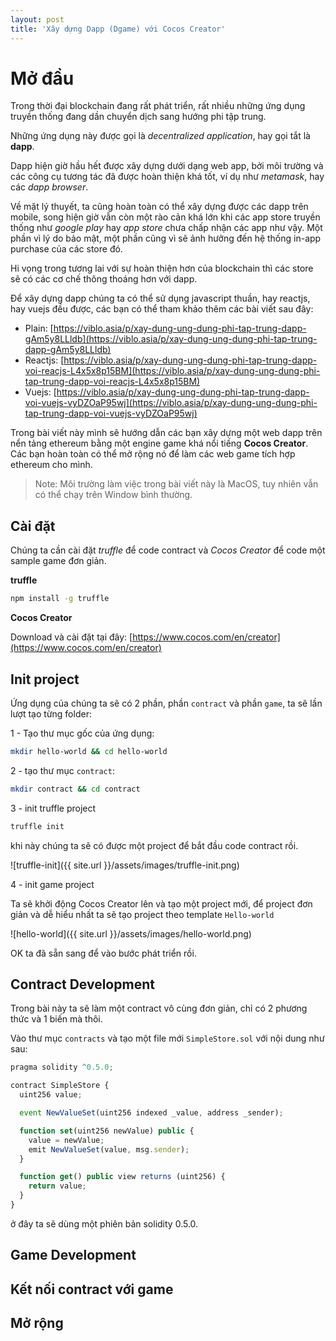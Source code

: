 ```yaml
---
layout: post
title: 'Xây dựng Dapp (Dgame) với Cocos Creator'
---
```


# Mở đầu

Trong thời đại blockchain đang rất phát triển, rất nhiều những ứng dụng truyền thống đang dần chuyển dịch sang hướng phi tập trung.

Những ứng dụng này được gọi là _decentralized application_, hay gọi tắt là **dapp**.

Dapp hiện giờ hầu hết được xây dựng dưới dạng web app, bởi môi trường và các công cụ tương tác đã được hoàn thiện khá tốt, ví dụ như _metamask_, hay các _dapp browser_.

Về mặt lý thuyết, ta cũng hoàn toàn có thể xây dựng được các dapp trên mobile, song hiện giờ vẫn còn một rào cản khá lớn khi các app store truyền thống như _google play_ hay _app store_ chưa chấp nhận các app như vậy. Một phần vì lý do bảo mật, một phần cũng vì sẽ ảnh hưởng đến hệ thống in-app purchase của các store đó.

Hi vọng trong tương lai với sự hoàn thiện hơn của blockchain thì các store sẽ có các cơ chế thông thoáng hơn với dapp.

Để xây dựng dapp chúng ta có thể sử dụng javascript thuần, hay reactjs, hay vuejs đều được, các bạn có thể tham khảo thêm các bài viết sau đây:

- Plain: [https://viblo.asia/p/xay-dung-ung-dung-phi-tap-trung-dapp-gAm5y8LLldb](https://viblo.asia/p/xay-dung-ung-dung-phi-tap-trung-dapp-gAm5y8LLldb)
- Reactjs: [https://viblo.asia/p/xay-dung-ung-dung-phi-tap-trung-dapp-voi-reacjs-L4x5x8p15BM](https://viblo.asia/p/xay-dung-ung-dung-phi-tap-trung-dapp-voi-reacjs-L4x5x8p15BM)
- Vuejs: [https://viblo.asia/p/xay-dung-ung-dung-phi-tap-trung-dapp-voi-vuejs-vyDZOaP95wj](https://viblo.asia/p/xay-dung-ung-dung-phi-tap-trung-dapp-voi-vuejs-vyDZOaP95wj)

Trong bài viết này mình sẽ hướng dẫn các bạn xây dựng một web dapp trên nển tảng ethereum bằng một engine game khá nổi tiếng **Cocos Creator**. Các bạn hoàn toàn có thể mở rộng nó để làm các web game tích hợp ethereum cho mình.

> Note: Môi trường làm việc trong bài viết này là MacOS, tuy nhiên vẫn có thể chạy trên Window bình thường.

## Cài đặt

Chúng ta cần cài đặt _truffle_ để code contract và _Cocos Creator_ để code một sample game đơn giản.

**truffle**

```sh
npm install -g truffle
```

**Cocos Creator**

Download và cài đặt tại đây: [https://www.cocos.com/en/creator](https://www.cocos.com/en/creator)

## Init project

Ứng dụng của chúng ta sẽ có 2 phần, phần `contract` và phần `game`, ta sẽ lần lượt tạo từng folder:

1 - Tạo thư mục gốc của ứng dụng:

```sh
mkdir hello-world && cd hello-world
```

2 - tạo thư mục `contract`:

```sh
mkdir contract && cd contract
```

3 - init truffle project

```sh
truffle init
```

khi này chúng ta sẽ có được một project để bắt đầu code contract rồi.

![truffle-init]({{ site.url }}/assets/images/truffle-init.png)

4 - init game project

Ta sẽ khởi động Cocos Creator lên và tạo một project mới, để project đơn giản và dễ hiểu nhất ta sẽ tạo project theo template `Hello-world`

![hello-world]({{ site.url }}/assets/images/hello-world.png)

OK ta đã sẵn sang để vào bước phát triển rồi.

## Contract Development

Trong bài này ta sẽ làm một contract vô cùng đơn giản, chỉ có 2 phương thức và 1 biến mà thôi.

Vào thư mục `contracts` và tạo một file mới `SimpleStore.sol` với nội dung như sau:

```js
pragma solidity ^0.5.0;

contract SimpleStore {
  uint256 value;

  event NewValueSet(uint256 indexed _value, address _sender);

  function set(uint256 newValue) public {
    value = newValue;
    emit NewValueSet(value, msg.sender);
  }

  function get() public view returns (uint256) {
    return value;
  }
}
```

ở đây ta sẽ dùng một phiên bản solidity 0.5.0.

## Game Development

## Kết nối contract với game

## Mở rộng
